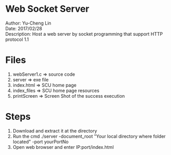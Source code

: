 # Web Socket Server
Author: Yu-Cheng Lin  
Date: 2017/02/28  
Description: Host a web server by socket programming that support HTTP protocol 1.1  

# Files
1. webServer1.c => source code
2. server => exe file
3. index.html => SCU home page
4. index_files => SCU home page resources
5. printScreen => Screen Shot of the success execution

# Steps
1. Download and extract it at the directory
2. Run the cmd ./server -document_root "Your local directory where folder located" -port yourPortNo
3. Open web browser and enter IP:port/index.html

